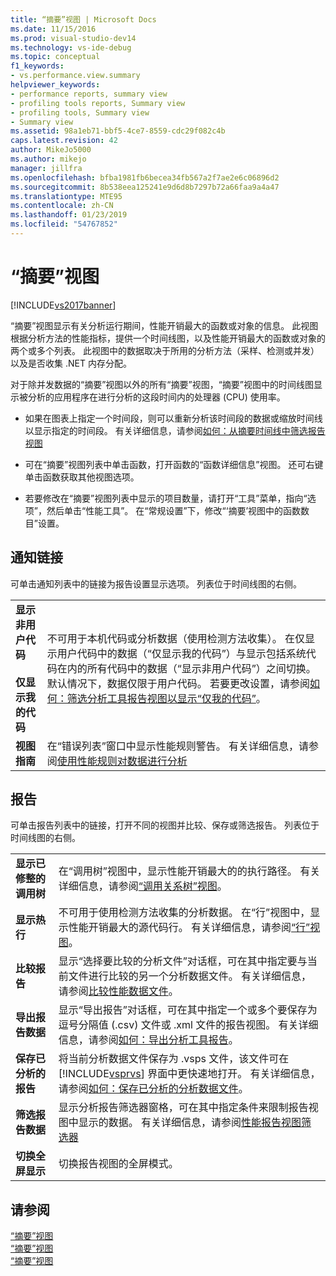 ```yaml
---
title: “摘要”视图 | Microsoft Docs
ms.date: 11/15/2016
ms.prod: visual-studio-dev14
ms.technology: vs-ide-debug
ms.topic: conceptual
f1_keywords:
- vs.performance.view.summary
helpviewer_keywords:
- performance reports, summary view
- profiling tools reports, Summary view
- profiling tools, Summary view
- Summary view
ms.assetid: 98a1eb71-bbf5-4ce7-8559-cdc29f082c4b
caps.latest.revision: 42
author: MikeJo5000
ms.author: mikejo
manager: jillfra
ms.openlocfilehash: bfba1981fb6becea34fb567a2f7ae2e6c06896d2
ms.sourcegitcommit: 8b538eea125241e9d6d8b7297b72a66faa9a4a47
ms.translationtype: MTE95
ms.contentlocale: zh-CN
ms.lasthandoff: 01/23/2019
ms.locfileid: "54767852"
---
```

# <a name="summary-view"></a>“摘要”视图
[!INCLUDE[vs2017banner](../includes/vs2017banner.md)]

“摘要”视图显示有关分析运行期间，性能开销最大的函数或对象的信息。 此视图根据分析方法的性能指标，提供一个时间线图，以及性能开销最大的函数或对象的两个或多个列表。 此视图中的数据取决于所用的分析方法（采样、检测或并发）以及是否收集 .NET 内存分配。  
  
 对于除并发数据的“摘要”视图以外的所有“摘要”视图，“摘要”视图中的时间线图显示被分析的应用程序在进行分析的这段时间内的处理器 (CPU) 使用率。  
  
-   如果在图表上指定一个时间段，则可以重新分析该时间段的数据或缩放时间线以显示指定的时间段。 有关详细信息，请参阅[如何：从摘要时间线中筛选报告视图](../profiling/how-to-filter-report-views-from-the-summary-timeline.md)  
  
-   可在“摘要”视图列表中单击函数，打开函数的“函数详细信息”视图。 还可右键单击函数获取其他视图选项。  
  
-   若要修改在“摘要”视图列表中显示的项目数量，请打开“工具”菜单，指向“选项”，然后单击“性能工具”。 在“常规设置”下，修改“‘摘要’视图中的函数数目”设置。  
  
## <a name="notifications-links"></a>通知链接  
 可单击通知列表中的链接为报告设置显示选项。 列表位于时间线图的右侧。  
  
|||  
|-|-|  
|**显示非用户代码**<br /><br /> **仅显示我的代码**|不可用于本机代码或分析数据（使用检测方法收集）。 在仅显示用户代码中的数据（“仅显示我的代码”）与显示包括系统代码在内的所有代码中的数据（“显示非用户代码”）之间切换。 默认情况下，数据仅限于用户代码。 若要更改设置，请参阅[如何：筛选分析工具报告视图以显示“仅我的代码”](../profiling/how-to-filter-profiling-tools-report-views-to-display-just-my-code.md)。|  
|**视图指南**|在“错误列表”窗口中显示性能规则警告。 有关详细信息，请参阅[使用性能规则对数据进行分析](../profiling/using-performance-rules-to-analyze-data.md)|  
  
## <a name="report"></a>报告  
 可单击报告列表中的链接，打开不同的视图并比较、保存或筛选报告。 列表位于时间线图的右侧。  
  
|||  
|-|-|  
|**显示已修整的调用树**|在“调用树”视图中，显示性能开销最大的的执行路径。 有关详细信息，请参阅[“调用关系树”视图](../profiling/call-tree-view.md)。|  
|**显示热行**|不可用于使用检测方法收集的分析数据。 在“行”视图中，显示性能开销最大的源代码行。 有关详细信息，请参阅[“行”视图](../profiling/lines-view.md)。|  
|**比较报告**|显示“选择要比较的分析文件”对话框，可在其中指定要与当前文件进行比较的另一个分析数据文件。 有关详细信息，请参阅[比较性能数据文件](../profiling/comparing-performance-data-files.md)。|  
|**导出报告数据**|显示“导出报告”对话框，可在其中指定一个或多个要保存为逗号分隔值 (.csv) 文件或 .xml 文件的报告视图。 有关详细信息，请参阅[如何：导出分析工具报告](http://msdn.microsoft.com/174b5bd3-df9b-4fd4-88d4-76032ab90451)。|  
|**保存已分析的报告**|将当前分析数据文件保存为 .vsps 文件，该文件可在 [!INCLUDE[vsprvs](../includes/vsprvs-md.md)] 界面中更快速地打开。 有关详细信息，请参阅[如何：保存已分析的分析数据文件](http://msdn.microsoft.com/0340ddde-caf4-48ac-8af3-d15dcdade556)。|  
|**筛选报告数据**|显示分析报告筛选器窗格，可在其中指定条件来限制报告视图中显示的数据。 有关详细信息，请参阅[性能报告视图筛选器](../profiling/performance-report-view-filter.md)|  
|**切换全屏显示**|切换报告视图的全屏模式。|  
  
## <a name="see-also"></a>请参阅  
 [“摘要”视图](../profiling/summary-view-sampling-data.md)   
 [“摘要”视图](../profiling/summary-view-instrumentation-data.md)   
 [“摘要”视图](../profiling/summary-view-dotnet-memory-data.md)

